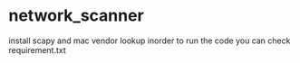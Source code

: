 # network_scanner

install scapy and mac vendor lookup inorder to run the code
you can check requirement.txt
